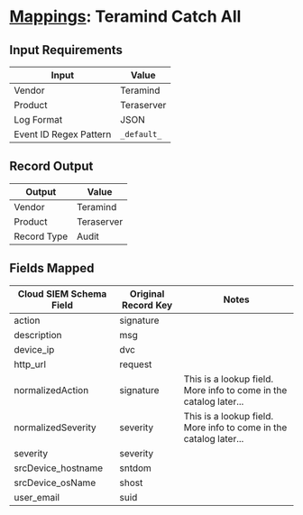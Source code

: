 # [Mappings](README.md): Teramind Catch All

## Input Requirements

|Input|Value|
|-----|-----|
|Vendor|Teramind|
|Product|Teraserver|
|Log Format|JSON|
|Event ID Regex Pattern|`_default_`|

## Record Output

|Output|Value|
|------|-----|
|Vendor|Teramind|
|Product|Teraserver|
|Record Type|Audit|

## Fields Mapped

|Cloud SIEM Schema Field|Original Record Key|Notes|
|-----------------------|-------------------|-----|
|action|signature||
|description|msg||
|device_ip|dvc||
|http_url|request||
|normalizedAction|signature|This is a lookup field. More info to come in the catalog later...|
|normalizedSeverity|severity|This is a lookup field. More info to come in the catalog later...|
|severity|severity||
|srcDevice_hostname|sntdom||
|srcDevice_osName|shost||
|user_email|suid||


